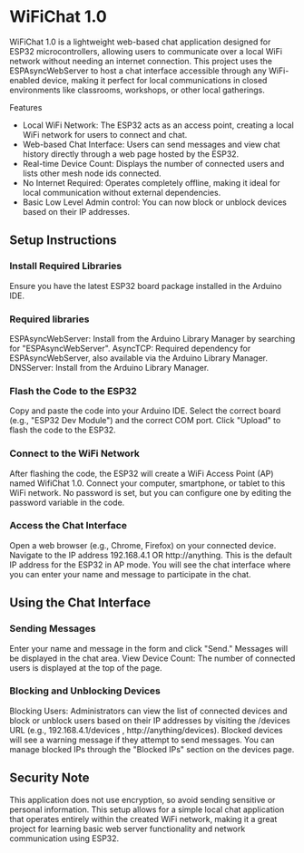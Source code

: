 # WiFiChat 1.0

WiFiChat 1.0 is a lightweight web-based chat application designed for ESP32 microcontrollers, allowing users to communicate over a local WiFi network without needing an internet connection. This project uses the ESPAsyncWebServer to host a chat interface accessible through any WiFi-enabled device, making it perfect for local communications in closed environments like classrooms, workshops, or other local gatherings.

Features
+ Local WiFi Network: The ESP32 acts as an access point, creating a local WiFi network for users to connect and chat.
+ Web-based Chat Interface: Users can send messages and view chat history directly through a web page hosted by the ESP32.
+ Real-time Device Count: Displays the number of connected users and lists other mesh node ids connected.
+ No Internet Required: Operates completely offline, making it ideal for local communication without external dependencies.
+ Basic Low Level Admin control: You can now block or unblock devices based on their IP addresses.

## Setup Instructions

### Install Required Libraries

Ensure you have the latest ESP32 board package installed in the Arduino IDE.

### Required libraries

ESPAsyncWebServer: Install from the Arduino Library Manager by searching for "ESPAsyncWebServer".
AsyncTCP: Required dependency for ESPAsyncWebServer, also available via the Arduino Library Manager.
DNSServer: Install from the Arduino Library Manager.

### Flash the Code to the ESP32

Copy and paste the code into your Arduino IDE.
Select the correct board (e.g., "ESP32 Dev Module") and the correct COM port.
Click "Upload" to flash the code to the ESP32.

### Connect to the WiFi Network

After flashing the code, the ESP32 will create a WiFi Access Point (AP) named WifiChat 1.0.
Connect your computer, smartphone, or tablet to this WiFi network. No password is set, but you can configure one by editing the password variable in the code.

### Access the Chat Interface

Open a web browser (e.g., Chrome, Firefox) on your connected device.
Navigate to the IP address 192.168.4.1 OR http://anything. This is the default IP address for the ESP32 in AP mode.
You will see the chat interface where you can enter your name and message to participate in the chat.

## Using the Chat Interface

### Sending Messages

Enter your name and message in the form and click "Send." Messages will be displayed in the chat area.
View Device Count: The number of connected users is displayed at the top of the page.

### Blocking and Unblocking Devices

Blocking Users: Administrators can view the list of connected devices and block or unblock users based on their IP addresses by visiting the /devices URL (e.g., 192.168.4.1/devices , http://anything/devices).
Blocked devices will see a warning message if they attempt to send messages.
You can manage blocked IPs through the "Blocked IPs" section on the devices page.

## Security Note

This application does not use encryption, so avoid sending sensitive or personal information.
This setup allows for a simple local chat application that operates entirely within the created WiFi network, making it a great project for learning basic web server functionality and network communication using ESP32.
